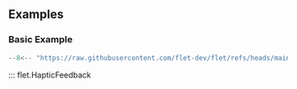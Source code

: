 ## Examples

### Basic Example

```python
--8<-- "https://raw.githubusercontent.com/flet-dev/flet/refs/heads/main/sdk/python/examples/controls/haptic-feedback/basic.py"
```

::: flet.HapticFeedback
